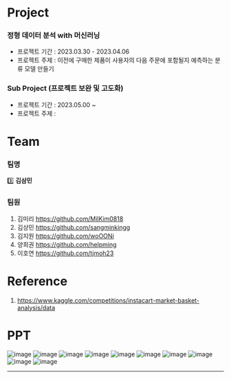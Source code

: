 # Project
### 정형 데이터 분석 with 머신러닝
* 프로젝트 기간 : 2023.03.30 - 2023.04.06
* 프로젝트 주제 : 이전에 구매한 제품이 사용자의 다음 주문에 포함될지 예측하는 분류 모델 만들기

### Sub Project (프로젝트 보완 및 고도화)
* 프로젝트 기간 : 2023.05.00 ~
* 프로젝트 주제 : 

# Team
### 팀명
:three: **김삼민**
### 팀원 
1. 김미리 https://github.com/MilKim0818
2. 김상민 https://github.com/sangminkingg 
3. 김지원 https://github.com/woOONi
4. 양희권 https://github.com/helpming
5. 이호연 https://github.com/tjmoh23

# Reference
1. https://www.kaggle.com/competitions/instacart-market-basket-analysis/data

# PPT
![image](https://user-images.githubusercontent.com/124236172/234579357-cc6ad417-3b78-4def-b88c-b3c3023e667f.png)
![image](https://user-images.githubusercontent.com/124236172/234579438-55cbeb23-3bd9-42e6-9f87-19d70cc2242a.png)
![image](https://user-images.githubusercontent.com/124236172/234579501-c0fcf310-a8c0-42bb-8a86-f50b4b381fe0.png)
![image](https://user-images.githubusercontent.com/124236172/234579553-e7320d0e-6a0c-4906-abb3-cc25b91e639c.png)
![image](https://user-images.githubusercontent.com/124236172/234579622-2e7cd801-30ba-429c-a08f-9301f76b93c4.png)
![image](https://user-images.githubusercontent.com/124236172/234579699-0a236032-6cbe-4db8-b67c-bd409a8e646a.png)
![image](https://user-images.githubusercontent.com/124236172/234581447-0d0cd099-3e75-411d-b559-462c4fb38075.png)
![image](https://user-images.githubusercontent.com/124236172/234581509-f72ef1d1-a58f-4525-98e5-71c02fd57df3.png)
![image](https://user-images.githubusercontent.com/124236172/234581575-318ba343-a5f4-470f-87f9-7d0ffbef8732.png)
![image](https://user-images.githubusercontent.com/124236172/234581607-dbab177f-6cab-4c4b-a41f-51490ad9082a.png)

---
